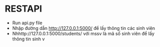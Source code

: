 # RESTAPI

- Run api.py file 
- Nhập đường dẫn http://127.0.0.1:5000/ để lấy thông tin các sinh viên 
- Nhhttp://127.0.0.1:5000/students/<mssv> với mssv là mã số sinh viên để lấy thông tin sinh v
